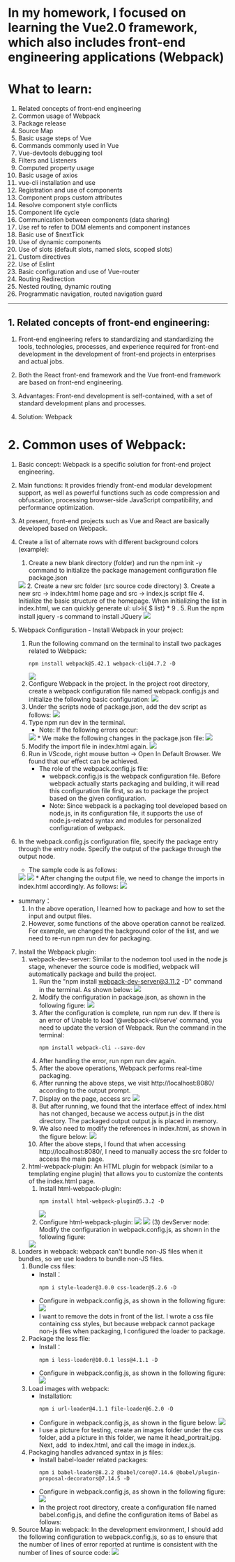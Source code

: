 # In my homework, I focused on learning the Vue2.0 framework, which also includes front-end engineering applications (Webpack)
# What to learn:
1. Related concepts of front-end engineering
2. Common usage of Webpack
3. Package release
4. Source Map
5. Basic usage steps of Vue
6. Commands commonly used in Vue
7. Vue-devtools debugging tool
8. Filters and Listeners
9. Computed property usage
10. Basic usage of axios
11. vue-cli installation and use
12. Registration and use of components
13. Component props custom attributes
14. Resolve component style conflicts
15. Component life cycle
16. Communication between components (data sharing)
17. Use ref to refer to DOM elements and component instances
18. Basic use of $nextTick
19. Use of dynamic components
20. Use of slots (default slots, named slots, scoped slots)
21. Custom directives
22. Use of Eslint
23. Basic configuration and use of Vue-router
24. Routing Redirection
25. Nested routing, dynamic routing
26. Programmatic navigation, routed navigation guard

---
## 1. Related concepts of front-end engineering:
1. Front-end engineering refers to standardizing and standardizing the tools, technologies, processes, and experience required for front-end development in the development of front-end projects in enterprises and actual jobs.

2. Both the React front-end framework and the Vue front-end framework are based on front-end engineering.

3. Advantages: Front-end development is self-contained, with a set of standard development plans and processes.

4. Solution: Webpack

# 2. Common uses of Webpack:
1. Basic concept: Webpack is a specific solution for front-end project engineering.
2. Main functions: It provides friendly front-end modular development support, as well as powerful functions such as code compression and obfuscation, processing browser-side JavaScript compatibility, and performance optimization.
3. At present, front-end projects such as Vue and React are basically developed based on Webpack.
4. Create a list of alternate rows with different background colors (example):
    1. Create a new blank directory (folder) and run the npm init -y command to initialize the package management configuration file package.json
     <img src="../image/Webpack.png">
    2. Create a new src folder (src source code directory)
    3. Create a new src -> index.html home page and src -> index.js script file
    4. Initialize the basic structure of the homepage. When initializing the list in index.html, we can quickly generate ul: ul>li{ $ list} * 9 .
    5. Run the npm install jquery -s command to install JQuery
     <img src="../image/JQuery.png">
    
5. Webpack Configuration - Install Webpack in your project:
    1. Run the following command on the terminal to install two packages related to Webpack:
       ```
       npm install webpack@5.42.1 webpack-cli@4.7.2 -D
       ```
       <img src="../image/install-Webpack.png">
    2. Configure Webpack in the project. In the project root directory, create a webpack configuration file named webpack.config.js and initialize the following basic configuration:
       <img src="../image/webpack.config.js.png">
    3. Under the scripts node of package.json, add the dev script as follows:
       <img src="../image/dev.png">
    4. Type npm run dev in the terminal.
        * Note: If the following errors occur:
        <img src="../image/npm_run_dev_error.png">
        * We make the following changes in the package.json file:
        <img src="../image/npm_run_dev_error_change.png">
    5. Modify the import file in index.html again.
        <img src="../image/new1.png">
    6. Run in VScode, right mouse button -> Open In Default Browser. We found that our effect can be achieved.
        * The role of the webpack.config.js file:
            * webpack.config.js is the webpack configuration file. Before webpack actually starts packaging and building, it will read this configuration file first, so as to package the project based on the given configuration.
            * Note: Since webpack is a packaging tool developed based on node.js, in its configuration file, it supports the use of node.js-related syntax and modules for personalized configuration of webpack.
    
6. In the webpack.config.js configuration file, specify the package entry through the entry node. Specify the output of the package through the output node.
    * The sample code is as follows:
    <img src="../image/entry_output.png">
    <img src="../image/entry_output2.png">
    * After changing the output file, we need to change the imports in index.html accordingly. As follows:
    <img src="../image/output.png">

* summary：
    1. In the above operation, I learned how to package and how to set the input and output files.
    2. However, some functions of the above operation cannot be realized. For example, we changed the background color of the list, and we need to re-run npm run dev for packaging.

7. Install the Webpack plugin:
    1.  webpack-dev-server: Similar to the nodemon tool used in the node.js stage, whenever the source code is modified, webpack will automatically package and build the project.
        1. Run the "npm install webpack-dev-server@3.11.2 -D" command in the terminal. As shown below:
            <img src="../image/webpack_server.png">
        2. Modify the configuration in package.json, as shown in the following figure:
            <img src="../image/Webpack_serve_package.json.png">
        3. After the configuration is complete, run npm run dev. If there is an error of Unable to load '@webpack-cli/serve' command, you need to update the version of Webpack. Run the command in the terminal: 
           ```
           npm install webpack-cli --save-dev
           ```
        5. After handling the error, run npm run dev again.
        6. After the above operations, Webpack performs real-time packaging.
        7. After running the above steps, we visit http://localhost:8080/ according to the output prompt.
        8. Display on the page, access src
            <img src="../image/localhost.png">
        9. But after running, we found that the interface effect of index.html has not changed, because we access output.js in the dist directory. The packaged output output.js is placed in memory.
        10. We also need to modify the references in index.html, as shown in the figure below:
            <img src="../image/output_change.png">
        11. After the above steps, I found that when accessing http://localhost:8080/, I need to manually access the src folder to access the main page.
    2.  html-webpack-plugin: An HTML plugin for webpack (similar to a templating engine plugin) that allows you to customize the contents of the index.html page.
        1. Install html-webpack-plugin:
           ```
           npm install html-webpack-plugin@5.3.2 -D
           ```
           <img src="../image/html-webpack-plugin.png">
        2. Configure html-webpack-plugin:
           <img src="../image/html-webpack-plugin2.png">
           <img src="../image/html-webpack-plugin3.png">
    (3) devServer node:
        Modify the configuration in webpack.config.js, as shown in the following figure:
        <img src="../image/devServer.png">
8. Loaders in webpack: webpack can't bundle non-JS files when it bundles, so we use loaders to bundle non-JS files.
    1. Bundle css files:
        * Install：
          ```
          npm i style-loader@3.0.0 css-loader@5.2.6 -D
          ```
        * Configure in webpack.config.js, as shown in the following figure:
            <img src="../image/loader.png">
        * I want to remove the dots in front of the list. I wrote a css file containing css styles, but because webpack cannot package non-js files when packaging, I configured the loader to package.
    2. Package the less file:
        * Install：
          ```
          npm i less-loader@10.0.1 less@4.1.1 -D
          ```
        * Configure in webpack.config.js, as shown in the following figure:
            <img src="../image/less.png">
    3. Load images with webpack:
        * Installation: 
          ```
          npm i url-loader@4.1.1 file-loader@6.2.0 -D
          ```
        * Configure in webpack.config.js, as shown in the figure below:
            <img src="../image/image.png">
        * I use a picture for testing, create an images folder under the css folder, add a picture in this folder, we name it head_portrait.jpg. Next, add <img> to index.html, and call the image in index.js.
    4. Packaging handles advanced syntax in js files:
        * Install babel-loader related packages: 
          ```
          npm i babel-loader@8.2.2 @babel/core@7.14.6 @babel/plugin-proposal-decorators@7.14.5 -D
          ```
        * Configure in webpack.config.js, as shown in the following figure:
            <img src="../image/babel-loader.png">
        * In the project root directory, create a configuration file named babel.config.js, and define the configuration items of Babel as follows:
9.  Source Map in webpack:
     In the development environment, I should add the following configuration to webpack.config.js, so as to ensure that the number of lines of error reported at runtime is consistent with the number of lines of source code:
     <img src="../image/sourcemap.png">        
